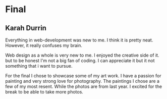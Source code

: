 # Final
## Karah Durrin

Everything in web-development was new to me. I think it is pretty neat. However, it really confuses my brain.

Web design as a whole is very new to me. I enjoyed the creative side of it.  but to be honest I'm not a big fan of coding.  I can appreciate it but it not something that i want to pursue.

For the final I chose to showcase some of my art work.
I have a passion for painting and very strong love for photography.
The paintings I chose are a few of my most resent.  While the photos are from last year.  I excited for the break to be able to take more photos. 
